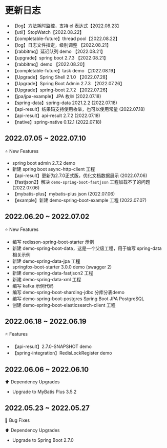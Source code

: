 # 更新日志

- 【log】方法耗时监控，支持 el 表达式【2022.08.23】
- 【util】StopWatch【2022.08.22】
- 【completable-future】thread pool【2022.08.22】
- 【log】日志文件指定，级别调整 【2022.08.21】
- 【rabbitmq】延迟队列 demo 【2022.08.21】
- 【upgrade】spring boot 2.7.3 【2022.08.21】
- 【rabbitmq】demo 【2022.08.20】
- 【completable-future】task demo 【2022.08.19】
- 【Upgrade】Spring Shell 2.1.0 【2022.07.28】
- 【Upgrade】Spring Boot Admin 2.7.3 【2022.07.26】
- 【Upgrade】spring-boot 2.7.2 【2022.07.26】
- 【jpa/jpa-example】JPA 枚举 (2022.07.18)
- 【spring-data】spring-data 2021.2.2 (2022.07.18)
- 【api-result】结果码支持使用枚举，也可以使用常量 (2022.07.18)
- 【api-result】api-result 2.7.2 (2022.07.18)
- 【native】spring-native 0.12.1 (2022.07.18)


## 2022.07.05 ~ 2022.07.10

:star: New Features

- spring boot admin 2.7.2 demo
- 新建 spring boot async-http-client 工程
- 【api-result】更新为2.7.0正式版，优化文档数据展示 (2022.07.06)
- 【fastjson2】解决 `demo-spring-boot-fastjson` 工程加载不了的问题 (2022.07.06)
- 【mybatis-plus】mybatis-plus json (2022.07.06)
- 【example】新建 demo-spring-boot-example 工程 (2022.07.07)


## 2022.06.20 ~ 2022.07.02

:star: New Features

- 编写 redisson-spring-boot-starter 示例
- 新建 demo-spring-boot-data，这是一个父级工程，用于编写 spring-data 相关示例
- 新建 demo-spring-data-jpa 工程
- springfox-boot-starter 3.0.0 demo (swagger 2)
- 新建 demo-spring-data-fastjson2 工程
- 新建 demo-spring-data-xml 工程
- 编写 kafka 示例代码
- 编写 demo-spring-boot-sharding-jdbc 分库分表demo
- 编写 demo-spring-boot-postgres Spring Boot JPA PostgreSQL 
- 创建 demo-spring-boot-elasticsearch-client 工程



## 2022.06.18 ~ 2022.06.19

:star: Features

- 【api-result】2.7.0-SNAPSHOT demo
- 【spring-integration】RedisLockRegister demo



## 2022.06.06 ~ 2022.06.10

:arrow_up: Dependency Upgrades

- Upgrade to MyBatis Plus 3.5.2



## 2022.05.23 ~ 2022.05.27

:bug: Bug Fixes

:arrow_up: Dependency Upgrades

- Upgrade to Spring Boot 2.7.0
